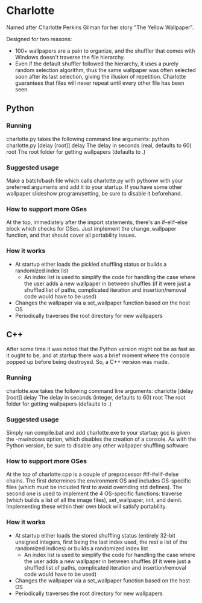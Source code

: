 Charlotte
=========
Named after Charlotte Perkins Gilman for her story "The Yellow Wallpaper".

Designed for two reasons:
 * 100+ wallpapers are a pain to organize, and the shuffler that comes with Windows doesn't traverse the file hierarchy.
 * Even if the default shuffler followed the hierarchy, it uses a purely random selection algorithm, thus the same wallpaper was often selected soon after its last selection, giving the illusion of repetition. Charlotte guarantees that files will never repeat until every other file has been seen.

Python
------
### Running
charlotte.py takes the following command line arguments:
 python charlotte.py [delay [root]]
 	delay	The delay in seconds (real, defaults to 60)
 	root	The root folder for getting wallpapers (defaults to .)

### Suggested usage
Make a batch/bash file which calls charlotte.py with pythonw with your preferred arguments and add it to your startup. If you have some other wallpaper slideshow program/setting, be sure to disable it beforehand.

### How to support more OSes
At the top, immediately after the import statements, there's an if-elif-else block which checks for OSes. Just implement the change_wallpaper function, and that should cover all portability issues.

### How it works
 * At startup either loads the pickled shuffling status or builds a randomized index list
   - An index list is used to simplify the code for handling the case where the user adds a new wallpaper in between shuffles (if it were just a shuffled list of paths, complicated iteration and insertion/removal code would have to be used)
 * Changes the wallpaper via a set_wallpaper function based on the host OS
 * Periodically traverses the root directory for new wallpapers

C++
---
After some time it was noted that the Python version might not be as fast as it ought to be, and at startup there was a brief moment where the console popped up before being destroyed. So, a C++ version was made.

### Running
charlotte.exe takes the following command line arguments:
 charlotte [delay [root]]
 	delay	The delay in seconds (integer, defaults to 60)
 	root	The root folder for getting wallpapers (defaults to .)

### Suggested usage
Simply run compile.bat and add charlotte.exe to your startup; gcc is given the -mwindows option, which disables the creation of a console. As with the Python version, be sure to disable any other wallpaper shuffling software.

### How to support more OSes
At the top of charlotte.cpp is a couple of preprocessor #if-#elif-#else chains. The first determines the environment OS and includes OS-specific files (which must be included first to avoid overriding std defines). The second one is used to implement the 4 OS-specific functions: traverse (which builds a list of all the image files), set_wallpaper, init, and deinit. Implementing these within their own block will satisfy portability.

### How it works
 * At startup either loads the stored shuffling status (entirely 32-bit unsigned integers, first being the last index used, the rest a list of the randomized indices) or builds a randomized index list
   - An index list is used to simplify the code for handling the case where the user adds a new wallpaper in between shuffles (if it were just a shuffled list of paths, complicated iteration and insertion/removal code would have to be used)
 * Changes the wallpaper via a set_wallpaper function based on the host OS
 * Periodically traverses the root directory for new wallpapers